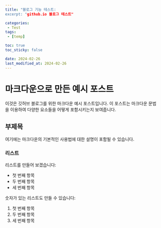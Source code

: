```yaml
---
title: "블로그 기능 테스트:
excerpt: "github.io 블로그 테스트"

categories:
 - Test
tags:
 - [temp]

toc: true
toc_sticky: false

date: 2024-02-26
last_modified_at: 2024-02-26
---
```


# 마크다운으로 만든 예시 포스트

이것은 깃허브 블로그를 위한 마크다운 예시 포스트입니다. 이 포스트는 마크다운 문법을 이용하여 다양한 요소들을 어떻게 포함시키는지 보여줍니다.

## 부제목

여기에는 마크다운의 기본적인 사용법에 대한 설명이 포함될 수 있습니다.

### 리스트

리스트를 만들어 보겠습니다:

- 첫 번째 항목
- 두 번째 항목
- 세 번째 항목

숫자가 있는 리스트도 만들 수 있습니다:

1. 첫 번째 항목
2. 두 번째 항목
3. 세 번째 항목
